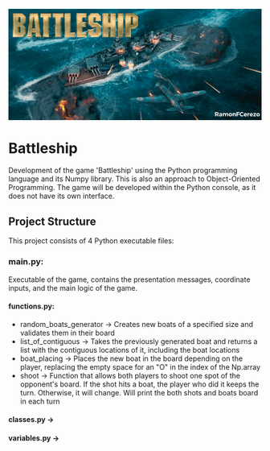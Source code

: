<p align="center">
  <img src="https://github.com/RamonFCerezo/Battleship/blob/main/img/Battleship.png" alt="Battleship game screenshot" style="display: block; margin: auto;">
</p>

<h1>Battleship</h1>

<p>Development of the game 'Battleship' using the Python programming language and its Numpy library. This is also an approach to Object-Oriented Programming. The game will be developed within the Python console, as it does not have its own interface.</p>

<h2>Project Structure</h2>
<p>This project consists of 4 Python executable files:</p>

<h3><strong>main.py:</strong></h3> <p>Executable of the game, contains the presentation messages, coordinate inputs, and the main logic of the game.</p>
<h4><strong>functions.py:</strong></h4>
  <ul>
    <li>random_boats_generator &#8594; Creates new boats of a specified size and validates them in their board</li>
    <li>list_of_contiguous &#8594; Takes the previously generated boat and returns a list with the contiguous locations of it, including the boat locations</li>
    <li>boat_placing &#8594; Places the new boat in the board depending on the player, replacing the empty space for an "O" in the index of the Np.array</li>
    <li>shoot &#8594; Function that allows both players to shoot one spot of the opponent's board. If the shot hits a boat, the player who did it keeps the turn. Otherwise, it will change. Will print the both shots and boats board in each turn</li>
  </ul>
  <h4><strong>classes.py &#8594; </strong></h4>
  <h4><strong>variables.py &#8594; </strong></h4>
